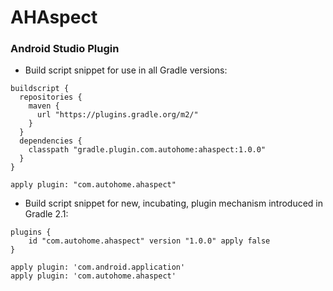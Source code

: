 # AHAspect

### Android Studio Plugin

* Build script snippet for use in all Gradle versions:

```
buildscript {
  repositories {
    maven {
      url "https://plugins.gradle.org/m2/"
    }
  }
  dependencies {
    classpath "gradle.plugin.com.autohome:ahaspect:1.0.0"
  }
}

apply plugin: "com.autohome.ahaspect"
```

* Build script snippet for new, incubating, plugin mechanism introduced in Gradle 2.1:

```
plugins {
    id "com.autohome.ahaspect" version "1.0.0" apply false
}

apply plugin: 'com.android.application'
apply plugin: 'com.autohome.ahaspect'
```


